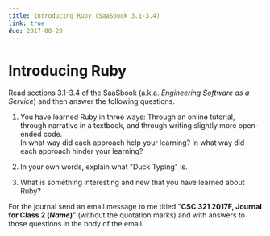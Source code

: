```yaml
---
title: Introducing Ruby (SaaSbook 3.1-3.4)
link: true
due: 2017-08-29
---
```

Introducing Ruby
================

Read sections 3.1-3.4 of the SaaSbook (a.k.a. _Engineering Software as a Service_)
and then answer the following questions.

1. You have learned Ruby in three ways: Through an online tutorial, through
narrative in a textbook, and through writing slightly more open-ended code.  
In what way did each approach help your learning?  In what way did each approach
hinder your learning?

2. In your own words, explain what "Duck Typing" is.

3. What is something interesting and new that you have learned about Ruby?

For the journal send an email message to me titled "**CSC 321 2017F,
Journal for Class 2 (*Name*)**" (without the quotation marks) and with
answers to those questions in the body of the email.

